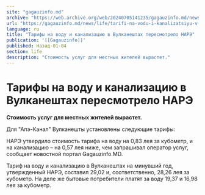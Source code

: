 ```yaml
---
site: "gagauzinfo.md"
archive: "https://web.archive.org/web/20240705141235/gagauzinfo.md/news/life/tarifi-na-vodu-i-kanalizatsiyu-v-vulkaneshtah-peresmotrelo-nare"
url: "https://gagauzinfo.md/news/life/tarifi-na-vodu-i-kanalizatsiyu-v-vulkaneshtah-peresmotrelo-nare"
language: ru
title: "Тарифы на воду и канализацию в Вулканештах пересмотрело НАРЭ"
publication: '[[Gagauzinfo]]'
published: Назад-01-04
section: life
description: "Стоимость услуг для местных жителей вырастет."
---
```


# Тарифы на воду и канализацию в Вулканештах пересмотрело НАРЭ

**Стоимость услуг для местных жителей вырастет.**

Для "Апэ-Канал" Вулканешты установлены следующие тарифы:

НАРЭ утвердило стоимость тарифа на воду на 0,83 лея за кубометр, и на канализацию – на 0,57 лея ниже, чем запрашивал оператор услуг, сообщает новостной портал Gagauzinfo.MD.

Тариф на воду и канализацию в Вулканештах на минувший год, утвержденный НАРЭ, составил 29,02 и, соответственно, 28,26 лея за кубометр. На деле же бытовые потребители платят за воду 19,37 и 16,98 лея за кубометр.